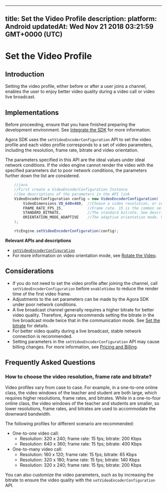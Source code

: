 
---
title: Set the Video Profile
description: 
platform: Android
updatedAt: Wed Nov 21 2018 03:21:59 GMT+0000 (UTC)
---
# Set the Video Profile
## Introduction

Setting the video profile, either before or after a user joins a channel, enables the user to enjoy better video quality during a video call or video live broadcast.

## Implementations

Before proceeding, ensure that you have finished preparing the development environment. See [Integrate the SDK](../../en/Video/android_video.md) for more information.

Agora SDK uses the `setVideoEncoderConfiguration` API to set the video profile and each video profile corresponds to a set of video parameters, including the resolution, frame rate, bitrate and video orientation.

The parameters specified in this API are the ideal values under ideal network conditions. If the video engine cannot render the video with the specified parameters dut to poor network conditions, the parameters further down the list are considered.

```java
	//java
	//First create a VideoEncoderConfiguration Instance
	//See descriptions of the parameters in the API link
	VideoEncoderConfiguration config = new VideoEncoderConfiguration(
		VideoDimensions.VD_640x480,  //Choose a video resolution, or customize one
		FRAME_RATE_FPS_15,           //Frame rate. 15 is the common setting. Agora recommends not setting ot over 30
		STANDARD_BITRATE,            //The standard bitrate. See descriptions of bitrate in the API link. Agora recommends setting the bitrate to the standard mode.
		ORIENTATION_MODE_ADAPTIVE    //The adaptive orientation mode. See details in the API link.
	);

	rtcEngine.setVideoEncoderConfiguration(config);
```

**Relevant APIs and descriptions**
* [`setVideoEncoderConfiguration`](https://docs.agora.io/en/Video/API%20Reference/java/classio_1_1agora_1_1rtc_1_1_rtc_engine.html#af5f4de754e2c1f493096641c5c5c1d8f)
* For more information on video orientation mode, see [Rotate the Video](../../en/Video/rotation_guide_android.md).

## Considerations
- If you do not need to set the video profile after joining the channel, call `setVideoEncoderConfiguration` before `enableVideo` to reduce the render time of the first video frame.
- Adjustments to the set parameters can be made by the Agora SDK under poor network conditions. 
-  A live broadcast channel generally requires a higher bitrate for better video quality. Therefore, Agora recommends setting the bitrate in the live broadcast mode twice that in the communication mode. See [Set the bitrate](https://docs.agora.io/en/Video/API%20Reference/java/classio_1_1agora_1_1rtc_1_1video_1_1_video_encoder_configuration.html#a4b090cd0e9f6d98bcf89cb1c4c2066e8) for details.
- For better video quality during a live broadcast, stable network connection is recommended.
- Setting parameters in the `setVideoEncoderConfiguration` API may cause billing changes. For more information, see [Pricing and Billing](../../en/Agora%20Platform/billing_faq.md).

## Frequently Asked Questions
### How to choose the video resolution, frame rate and bitrate?

Video profiles vary from case to case. For example, in a one-to-one online class, the video windows of the teacher and student are both large, which requires higher resolutions, frame rates, and bitrates. While in a one-to-four online class, the video windows of the teacher and students are smaller, so lower resolutions, frame rates, and bitrates are used to accommodate the downward bandwidth.

The following profiles for different scenario are recommended:

- One-to-one video call: 
  - Resolution: 320 x 240; frame rate: 15 fps; bitrate: 200 Kbps
  - Resolution: 640 x 360; frame rate: 15 fps; bitrate: 400 Kbps
- One-to-many video call: 
  - Resolution: 160 x 120; frame rate: 15 fps; bitrate: 65 Kbps
  - Resolution: 320 x 180; frame rate: 15 fps; bitrate: 140 Kbps
  - Resolution: 320 x 240; frame rate: 15 fps; bitrate: 200 Kbps 

You can also customize the video parameters, such as by increasing the bitrate to ensure the video quality with the `setVideoEncoderConfiguration` API.
